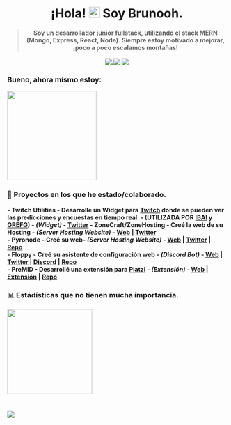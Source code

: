 <h1 align="center">
  ¡Hola! 
  <img src="https://user-images.githubusercontent.com/57642291/115981321-b7a44c80-a58a-11eb-8109-79aa8bcf0698.gif" width="25px">  
  Soy <strong>Brunooh<strong/>.
</h1>

  <blockquote>
    <p align="center">
      Soy un desarrollador junior fullstack, utilizando el stack MERN (Mongo, Express, React, Node).
      Siempre estoy motivado a mejorar, ¡poco a poco escalamos montañas!
    <p/>
  </blockquote>

<div align="center">
  <a href="https://twitter.com/brunoo_cal">
    <img src="https://img.shields.io/twitter/follow/brunoo_cal?color=blue&label=Twitter&logo=brunoo_cal&style=for-the-badge" align="center">
  </a>
  <img src="https://img.shields.io/static/v1?label=Discord&message=Brunooh%231181&color=blue&style=for-the-badge" align="center">
  <img src="https://komarev.com/ghpvc/?username=brunoocal&color=blue" align="center">
</div>

<h3>
  Bueno, ahora mismo estoy:
</h3>
<div>
  <a href="https://discord.com/users/698582921887481889">
    <img src="https://lanyard-profile-readme.vercel.app/api/698582921887481889" align="center" height="205">
  </a>
</div>

<h3 >
  👑 Proyectos en los que he estado/colaborado.
</h3>

<div >
  <p >
    - Twitch Utilities - Desarrollé un Widget para <a href="https://twitch.tv">Twitch<a/> donde se pueden ver las predicciones y encuestas en tiempo real. -           (UTILIZADA POR <a href="https://twitter.com/Brunoo_cal/status/1442217635677097989">IBAI<a/> y <a href="https://twitter.com/Brunoo_cal/status/1409592260015046661">GREFG<a/>) - <em>(Widget)</em> -  <a href="https://twitter.com/TwitchUtilities">Twitter<a/>
    - ZoneCraft/ZoneHosting - Creé la web de su Hosting - <em>(Server Hosting Website)</em> - <a href="https://zonehosting.net">Web<a/> | <a           href="https://twitter.com/ZoneCraftES">Twitter<a/> <br/>
    - Pyronode - Creé su web- <em>(Server Hosting Website)</em> - <a href="https://pyronode.com">Web<a/> | <a href="https://twitter.com/PyroNode">Twitter<a/> | <a href="https://github.com/brunoocal/Pyronode">Repo<a/> <br/>
    - Floppy - Creé su asistente de configuración web - <em>(Discord Bot)</em> - <a href="https://floppy-assistant.vercel.app">Web<a/> | <a href="https://floppy.red/twitter">Twitter<a/> | <a href="https://floppy.red/discord">Discord<a/> | <a href="https://github.com/brunoocal/FloppyAssistant">Repo<a/> <br/>
    - PreMID - Desarrollé una extensión para <a href="https://platzi.com">Platzi<a/> - <em>(Extensión)</em> - <a href="https://premid.app">Web<a/> | <a href="https://premid.app/store/presences/Platzi">Extensión<a/> | <a href="https://github.com/PlatziPreMID">Repo<a/>
  <p/>
</div>

<h3 >
  📊 Estadísticas que no tienen mucha importancia.
</h3>

<div >
  <a href="https://wakatime.com/@brunoocal">
    <img src="https://github-readme-stats.vercel.app/api/wakatime?username=brunoocal&layout=compact&theme=dark" align="center" height="195px">
  </a>
</div>

#
![](https://hit.yhype.me/github/profile?user_id=75707587)

